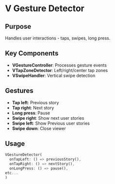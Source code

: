 # V Gesture Detector

## Purpose
Handles user interactions - taps, swipes, long press.

## Key Components
- **VGestureController**: Processes gesture events
- **VTapZoneDetector**: Left/right/center tap zones
- **VSwipeHandler**: Vertical swipe detection

## Gestures
- **Tap left**: Previous story
- **Tap right**: Next story
- **Long press**: Pause
- **Swipe right**: Show next user stories 
- **Swipe left**: Show Previous user stories 
- **Swipe down**: Close viewer

## Usage
```dart
VGestureDetector(
  onTapLeft: () => previousStory(),
  onTapRight: () => nextStory(),
  onLongPress: () => pause(),
etc...
)
```
